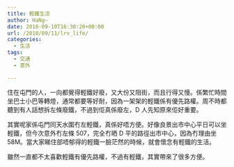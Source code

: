 ```yaml
---
title: 輕鐵生活
author: HaNg~
date: 2010-09-10T16:30:20+00:00
url: /2010/09/11/lrv_life/
categories:
  - 生活
tags:
  - 交通
  - 意外

---
```

住在屯門的人，一向都覺得輕鐵好廢，又大份又阻街，而且行得又慢。係繁忙時間坐巴士小巴等轉燈，通常都要等好耐，因為一架架的輕鐵係有優先路權。周不時都聽到有人話想拆左條廢鐵，不過到佢真係廢左，D 人先知原來佢好重要。

其實呢家係屯門同天水圍冇左輕鐵，真係好唔方便。好像良景出市中心平日可以坐輕鐵，但今次意外冇左條 507，完全冇晒 D 平的路徑出市中心，因為冇理由坐58M。當大家睇住部唔郁得的輕鐵一臉茫然的時候，就會懷念有輕鐵的生活。

雖然一直都不太喜歡輕鐵有優先路權，不過有輕鐵，其實帶來了很多方便。